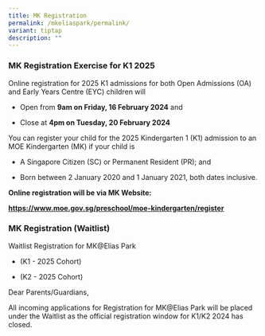 ```yaml
---
title: MK Registration
permalink: /mkeliaspark/permalink/
variant: tiptap
description: ""
---
```

<h3>MK Registration Exercise for K1 2025</h3><p>Online registration for 2025 K1 admissions for both Open Admissions (OA) and Early Years Centre (EYC) children will</p><ul data-tight="true" class="tight"><li><p>Open from <strong>9am on Friday, 16 February 2024</strong> and</p></li><li><p>Close at <strong>4pm on Tuesday, 20 February 2024</strong></p></li></ul><p>You can register your child for the 2025 Kindergarten 1 (K1) admission to an MOE Kindergarten (MK) if your child is</p><ul data-tight="true" class="tight"><li><p>A Singapore Citizen (SC) or Permanent Resident (PR); and</p></li><li><p>Born between 2 January 2020 and 1 January 2021, both dates inclusive.</p></li></ul><p><strong>Online registration will be via MK Website:</strong> </p><p><strong><a href="https://www.moe.gov.sg/preschool/moe-kindergarten/register" rel="noopener noreferrer nofollow" target="_blank"><u>https://www.moe.gov.sg/preschool/moe-kindergarten/register</u></a></strong> </p><h3>MK Registration (Waitlist)</h3><p>Waitlist Registration for MK@Elias Park</p><ul data-tight="true" class="tight"><li><p>(K1 - 2025 Cohort)</p></li><li><p>(K2 - 2025 Cohort)</p></li></ul><p>Dear Parents/Guardians,</p><p>All incoming applications for Registration for MK@Elias Park will be placed under the Waitlist as the official registration window for K1/K2 2024 has closed.</p><p></p>